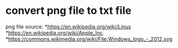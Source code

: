 # convert png file to txt file

png file source:
*https://en.wikipedia.org/wiki/Linux
*https://en.wikipedia.org/wiki/Apple_Inc.
*https://commons.wikimedia.org/wiki/File:Windows_logo_-_2012.svg
